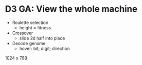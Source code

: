 # D3 GA: View the whole machine

* Roulette selection
  * height = fitness
* Crossover
  * slide 2d half into place
* Decode genome
  * hover: bit; digit; direction

1024 x 768
